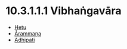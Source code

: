 # 10.3.1.1.1 Vibhaṅgavāra

* [Hetu](10.3.1.1.1/Hetu.md)
* [Ārammaṇa](10.3.1.1.1/Arammana.md)
* [Adhipati](10.3.1.1.1/Adhipati.md)
